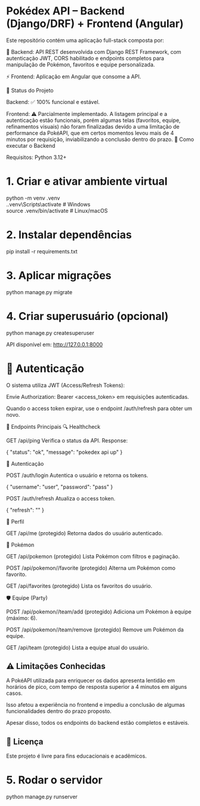 # Pokédex API – Backend (Django/DRF) + Frontend (Angular)

Este repositório contém uma aplicação full-stack composta por:

🐍 Backend: API REST desenvolvida com Django REST Framework, com autenticação JWT, CORS habilitado e endpoints completos para manipulação de Pokémon, favoritos e equipe personalizada.

⚡ Frontend: Aplicação em Angular que consome a API.

📌 Status do Projeto

Backend: ✅ 100% funcional e estável.

Frontend: ⚠️ Parcialmente implementado. A listagem principal e a autenticação estão funcionais, porém algumas telas (favoritos, equipe, refinamentos visuais) não foram finalizadas devido a uma limitação de performance da PokéAPI, que em certos momentos levou mais de 4 minutos por requisição, inviabilizando a conclusão dentro do prazo.
🚀 Como executar o Backend

Requisitos: Python 3.12+
# 1. Criar e ativar ambiente virtual
python -m venv .venv <br>
.\.venv\Scripts\activate      # Windows <br>
source .venv/bin/activate     # Linux/macOS

# 2. Instalar dependências
pip install -r requirements.txt

# 3. Aplicar migrações
python manage.py migrate

# 4. Criar superusuário (opcional)
python manage.py createsuperuser

API disponível em: http://127.0.0.1:8000

# 🔐 Autenticação

O sistema utiliza JWT (Access/Refresh Tokens):

Envie Authorization: Bearer <access_token> em requisições autenticadas.

Quando o access token expirar, use o endpoint /auth/refresh para obter um novo.

📡 Endpoints Principais
🔍 Healthcheck

GET /api/ping
Verifica o status da API.
Response:

{ "status": "ok", "message": "pokedex api up" }

🔑 Autenticação

POST /auth/login
Autentica o usuário e retorna os tokens.

{ "username": "user", "password": "pass" }


POST /auth/refresh
Atualiza o access token.

{ "refresh": "<token>" }

👤 Perfil

GET /api/me (protegido)
Retorna dados do usuário autenticado.

🐾 Pokémon

GET /api/pokemon (protegido)
Lista Pokémon com filtros e paginação.

POST /api/pokemon/<id>/favorite (protegido)
Alterna um Pokémon como favorito.

GET /api/favorites (protegido)
Lista os favoritos do usuário.

🛡️ Equipe (Party)

POST /api/pokemon/<id>/team/add (protegido)
Adiciona um Pokémon à equipe (máximo: 6).

POST /api/pokemon/<id>/team/remove (protegido)
Remove um Pokémon da equipe.

GET /api/team (protegido)
Lista a equipe atual do usuário.

## ⚠️ Limitações Conhecidas

A PokéAPI utilizada para enriquecer os dados apresenta lentidão em horários de pico, com tempo de resposta superior a 4 minutos em alguns casos.

Isso afetou a experiência no frontend e impediu a conclusão de algumas funcionalidades dentro do prazo proposto.

Apesar disso, todos os endpoints do backend estão completos e estáveis.

## 📜 Licença

Este projeto é livre para fins educacionais e acadêmicos.
# 5. Rodar o servidor
python manage.py runserver
